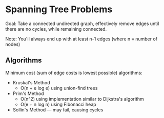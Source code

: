 Spanning Tree Problems
======================

Goal: Take a connected undirected graph, effectively remove edges until there are no cycles, while remaining connected.

Note: You'll always end up with at least n-1 edges (where n &equiv; number of nodes)

Algorithms
----------

Minimum cost (sum of edge costs is lowest possible) algorithms:
* Kruskal's Method
    - O(n + e log e) using union-find trees
* Prim's Method
    - O(n^2) using implementation similar to Dijkstra's algorithm
    - O(e + n log n) using Fibonacci heap
* Sollin's Method &mdash; may fail, causing cycles
